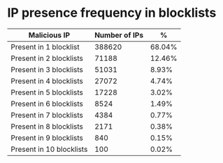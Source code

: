 # IP presence frequency in blocklists
| Malicious IP | Number of IPs | % |
|----|----|----|
| Present in 1 blocklist | 388620 | 68.04% |
| Present in 2 blocklists | 71188 | 12.46% |
| Present in 3 blocklists | 51031 | 8.93% |
| Present in 4 blocklists | 27072 | 4.74% |
| Present in 5 blocklists | 17228 | 3.02% |
| Present in 6 blocklists | 8524 | 1.49% |
| Present in 7 blocklists | 4384 | 0.77% |
| Present in 8 blocklists | 2171 | 0.38% |
| Present in 9 blocklists | 840 | 0.15% |
| Present in 10 blocklists | 100 | 0.02% |
